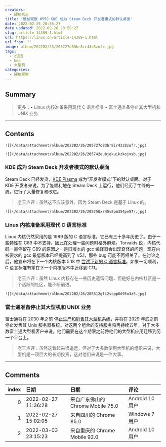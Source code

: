```yaml
---
creators:
  - 硬核老王
title: '硬核观察 #559 KDE 成为 Steam Deck 开发者模式的默认桌面'
date: 2022-02-26 20:58:27
date_updated: 2022-02-26 20:58:27
slug: article-14309-1.html
url: https://linux.cn/article-14309-1.html
url_from: ''
image: album/202202/26/205727o83br8ir43z8zufr.jpg
tags:
  - c语言
  - kde
  - 大型机
categories:
  - 硬核观察
---
```


## Summary

> 更多：• Linux 内核准备采用现代 C 语言标准 • 富士通准备停止其大型机和 UNIX 业务

***

<!-- more -->

## Contents

`![](/data/attachment/album/202202/26/205727o83br8ir43z8zufr.jpg)`

`![](/data/attachment/album/202202/26/205742eubjqkuikzkojvsb.jpg)`

### KDE 成为 Steam Deck 开发者模式的默认桌面

Steam Deck 已经发货，[KDE Plasma](https://pointieststick.com/2022/02/25/this-week-in-kde-bugfixing-plasma-5-24/) 成为“开发者模式”下的默认桌面。对于 KDE 开发者来说，为了能顺利地在 Steam Deck 上运行，他们经历了忙碌的一周，进行了大量修复和改进。

> 
> 老王点评：虽然这不应该意外，因为 Steam Deck 是基于 Linux 的。
> 
> 
> 

`![](/data/attachment/album/202202/26/205750xr45v8pn354pe57r.jpg)`

### Linux 内核准备采用现代 C 语言标准

Linux 内核仍然采用的是 1989 版的 C 语言标准，它已有三十多年历史了。由于一些特性在 C89 中不支持，因此在处理一些问题时格外麻烦。Torvalds 说，内核代码一直停留在 C89 的原因之一是旧版本的 gcc 编译器会出现奇怪的问题，现在内核要求的 gcc 最低版本已经提高到了 v5.1，那些 bug 可能不再相关了。在讨论之后，他宣布将在下一个内核版本 5.18 中 [尝试下新的 C 语言标准](https://lwn.net/SubscriberLink/885941/01fdc39df2ecc25f/)。如果一切顺利，C 语言标准有望在下一个内核版本中迁移到 C11。

> 
> 老王点评：虽然 Linux 内核存在一些历史遗留问题，但是好在内核社区是一个活跃的社区，能不断前进。
> 
> 
> 

`![](/data/attachment/album/202202/26/205812gli2scpp8d95o3z5.jpg)`

### 富士通准备停止其大型机和 UNIX 业务

富士通将在 2030 年之前 [停止生产和销售其大型机系统](https://www.theregister.com/2022/02/25/fujitsu_signposts_the_end_for/)，并将在 2029 年底之前停止发售其 Unix 服务器系统。对这两个组合的支持服务将再持续五年。对于大多数富士通大型机客户来说，他们需要在这个期限之前将他们的大型机应用迁移到另一个平台上。

> 
> 老王点评：虽然这看起来很遥远，但对于大多数使用大型机的组织来说，大型机是一项巨大的长期投资，这对他们来说是一件大事。
> 
> 
>

***

## Comments

|   index | 日期                | 日期                                              | 评论                                                                        |
|--------:|:--------------------|:--------------------------------------------------|:----------------------------------------------------------------------------|
|       0 | 2022-02-27 11:36:28 | 来自广东佛山的 Chrome Mobile 75.0|Android 10 用户 | KDE上古界面，和掌机太搭了，毕竟都是老古董。。                               |
|       1 | 2022-02-27 15:02:05 | 来自四川的 Chrome 85.0|Windows 7 用户             | Steam Deck 用的 Arch Linux 就很赞，作为 Arch Linux 的忠实用户也打算买一个。 |
|       2 | 2022-03-03 23:15:23 | 来自重庆的 Chrome Mobile 92.0|Android 10 用户     | 这掌机哪里有卖？很喜欢                                                      |
